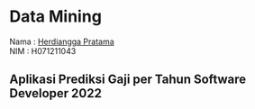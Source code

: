 # Data Mining

Nama : [Herdiangga Pratama](https://github.com/herdianggapratama) <br/>
NIM : H071211043 <br/>

## Aplikasi Prediksi Gaji per Tahun Software Developer 2022
